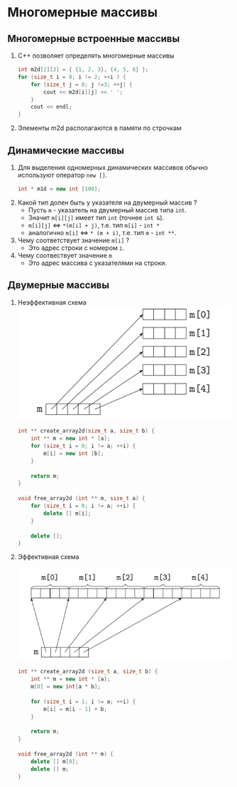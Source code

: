 # Многомерные массивы

## Многомерные встроенные массивы
1. С++ позволяет определять многомерные массивы
    ```cpp
    int m2d[2][3] = { {1, 2, 3}, {4, 5, 6} };
    for (size_t i = 0; i != 2; ++i ) {
        for (size_t j = 0; j !=3; ++j) {
            cout << m2d[i][j] << ' ';
        }
        cout << endl;
    }
    ```
1. Элементы m2d располагаются в памяти по строчкам

## Динамические массивы
1. Для выделения одномерных динамических массивов обычно используют оператор `new []`.
    ```cpp
    int * m1d = new int [100];
    ```
1. Какой тип долен быть у указателя на двумерный массив ?
    * Пусть `m` - указатель на двумерный массив типа `int`.
    * Значит `m[i][j]` имеет тип `int` (точнее `int &`).
    * `m[i][j]` <=> `*(m[i] + j)`, т.е. тип `m[i]` - `int *`
    * аналогично `m[i]` <=> `* (m + i)`, т.е. тип `m` - `int **`.
1. Чему соответствует значение `m[i]` ?
    * Это адрес строки с номером `i`.
1. Чему соотвествует значение `m`
    * Это адрес массива с указателями на строки.

## Двумерные массивы
1. Неэффективная схема
    ![2 Dimentional Array](../images/2-dimentinal-array.png)

    ```cpp
    int ** create_array2d(size_t a, size_t b) {
        int ** m = new int * [a];
        for (size_t i = 0; i != a; ++i) {
            m[i] = new int [b];
        }

        return m;
    }

    void free_array2d (int ** m, size_t a) {
        for (size_t i = 0; i != a; ++i) {
            delete [] m[i];
        }

        delete [];
    }
    ```

1. Эффективная схема

    ![2 Dimentional Array Effective](../images/2-dimentinal-array-effective.png)

    ```cpp
    int ** create_array2d (size_t a, size_t b) {
        int ** m = new int * [a];
        m[0] = new int[a * b];

        for (size_t i = 1; i != a; ++i) {
            m[i] = m[i - 1] + b;
        }

        return m;
    }

    void free_array2d (int ** m) {
        delete [] m[0];
        delete [] m;
    }
    ```

